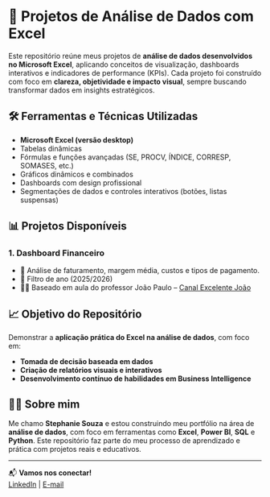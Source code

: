 # 📁 Projetos de Análise de Dados com Excel

Este repositório reúne meus projetos de **análise de dados desenvolvidos no Microsoft Excel**, aplicando conceitos de visualização, dashboards interativos e indicadores de performance (KPIs). Cada projeto foi construído com foco em **clareza, objetividade e impacto visual**, sempre buscando transformar dados em insights estratégicos.

## 🛠️ Ferramentas e Técnicas Utilizadas

- **Microsoft Excel (versão desktop)**
- Tabelas dinâmicas
- Fórmulas e funções avançadas (SE, PROCV, ÍNDICE, CORRESP, SOMASES, etc.)
- Gráficos dinâmicos e combinados
- Dashboards com design profissional
- Segmentações de dados e controles interativos (botões, listas suspensas)

## 📊 Projetos Disponíveis

### 1. Dashboard Financeiro
- 📌 Análise de faturamento, margem média, custos e tipos de pagamento.
- 📆 Filtro de ano (2025/2026)
- 👨‍🏫 Baseado em aula do professor João Paulo – [Canal Excelente João](https://www.youtube.com/@ExcelenteJoao)

## 📈 Objetivo do Repositório

Demonstrar a **aplicação prática do Excel na análise de dados**, com foco em:

- **Tomada de decisão baseada em dados**
- **Criação de relatórios visuais e interativos**
- **Desenvolvimento contínuo de habilidades em Business Intelligence**

## 👩‍💻 Sobre mim

Me chamo **Stephanie Souza** e estou construindo meu portfólio na área de **análise de dados**, com foco em ferramentas como **Excel**, **Power BI**, **SQL** e **Python**. Este repositório faz parte do meu processo de aprendizado e prática com projetos reais e educativos.

---

📬 **Vamos nos conectar!**  
[LinkedIn](https://www.linkedin.com/in/stephanie-souza-df/) | [E-mail](stephanie_souzadf@outlook.com)  



